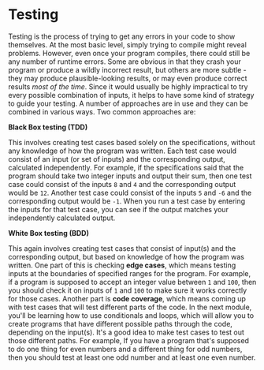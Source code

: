 # Testing

Testing is the process of trying to get any errors in your code to show themselves.  At the most basic level, simply trying to compile might reveal problems.  However, even once your program compiles, there could still be any number of runtime errors.  Some are obvious in that they crash your program or produce a wildly incorrect result, but others are more subtle - they may produce plausible-looking results, or may even produce correct results *most of the time*.  Since it would usually be highly impractical to try every possible combination of inputs, it helps to have some kind of strategy to guide your testing.  A number of approaches are in use and they can be combined in various ways.  Two common approaches are:

**Black Box testing (TDD)**

This involves creating test cases based solely on the specifications, without any knowledge of how the program was written.  Each test case would consist of an input (or set of inputs) and the corresponding output, calculated independently.  For example, if the specifications said that the program should take two integer inputs and output their sum, then one test case could consist of the inputs `8` and `4` and the corresponding output would be `12`.  Another test case could consist of the inputs `5` and `-6` and the corresponding output would be `-1`.  When you run a test case by entering the inputs for that test case, you can see if the output matches your independently calculated output.

**White Box testing (BDD)**

This again involves creating test cases that consist of input(s) and the corresponding output, but based on knowledge of how the program was written.  One part of this is checking **edge cases**, which means testing inputs at the boundaries of specified ranges for the program.  For example, if a program is supposed to accept an integer value between `1` and `100`, then you should check it on inputs of `1` and `100` to make sure it works correctly for those cases.  Another part is **code coverage**, which means coming up with test cases that will test different parts of the code.  In the next module, you'll be learning how to use conditionals and loops, which will allow you to create programs that have different possible paths through the code, depending on the input(s).  It's a good idea to make test cases to test out those different paths.  For example, If you have a program that's supposed to do one thing for even numbers and a different thing for odd numbers, then you should test at least one odd number and at least one even number.